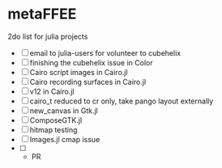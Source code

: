 # metaFFEE
2do list for julia projects

- [ ] email to julia-users for volunteer to cubehelix
- [ ] finishing the cubehelix issue in Color
- [ ] Cairo script images in Cairo.jl
- [ ] Cairo recording surfaces in Cairo.jl
- [ ] v12 in Cairo.jl
- [ ] cairo_t reduced to cr only, take pango layout externally
- [ ] new_canvas in Gtk.jl
- [ ] ComposeGTK.jl
- [ ] hitmap testing
- [ ] Images.jl cmap issue 
- [ ] + PR

